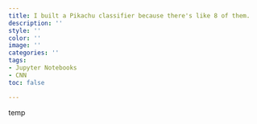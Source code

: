 ```yaml
---
title: I built a Pikachu classifier because there's like 8 of them.
description: ''
style: ''
color: ''
image: ''
categories: ''
tags:
- Jupyter Notebooks
- CNN
toc: false

---
```

temp